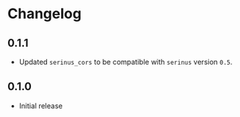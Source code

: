 # Changelog

## 0.1.1

- Updated `serinus_cors` to be compatible with `serinus` version `0.5`.

## 0.1.0

- Initial release
